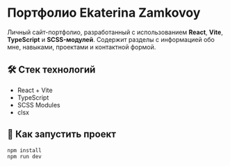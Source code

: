 # Портфолио Ekaterina Zamkovoy

Личный сайт-портфолио, разработанный с использованием **React**, **Vite**,
**TypeScript** и **SCSS-модулей**. Содержит разделы с информацией обо мне,
навыками, проектами и контактной формой.

## 🛠️ Стек технологий

- React + Vite
- TypeScript
- SCSS Modules
- clsx

## 🚀 Как запустить проект

```bash
npm install
npm run dev
```

